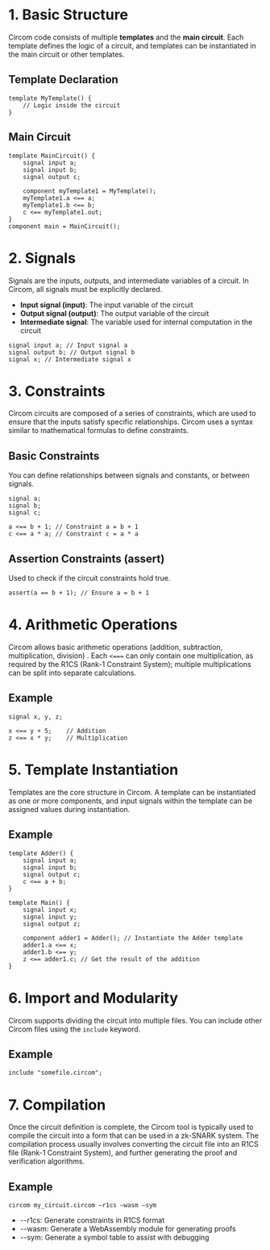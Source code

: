 # 1. Basic Structure

Circom code consists of multiple **templates** and the **main circuit**. Each template defines the logic of a circuit, and templates can be instantiated in the main circuit or other templates.

## Template Declaration

```circom
template MyTemplate() {
    // Logic inside the circuit
}
```
## Main Circuit
``` circom
template MainCircuit() {
    signal input a;
    signal input b;
    signal output c;

    component myTemplate1 = MyTemplate();
    myTemplate1.a <== a;
    myTemplate1.b <== b;
    c <== myTemplate1.out;
}
component main = MainCircuit();
```

# 2. Signals

Signals are the inputs, outputs, and intermediate variables of a circuit. In Circom, all signals must be explicitly declared.

- **Input signal (input)**: The input variable of the circuit
- **Output signal (output)**: The output variable of the circuit
- **Intermediate signal**: The variable used for internal computation in the circuit

```
signal input a; // Input signal a
signal output b; // Output signal b
signal x; // Intermediate signal x
```

# 3. Constraints

Circom circuits are composed of a series of constraints, which are used to ensure that the inputs satisfy specific relationships. Circom uses a syntax similar to mathematical formulas to define constraints.

## Basic Constraints

You can define relationships between signals and constants, or between signals.

```circom
signal a;
signal b;
signal c;

a <== b + 1; // Constraint a = b + 1
c <== a * a; // Constraint c = a * a
```

## Assertion Constraints (assert)
Used to check if the circuit constraints hold true.
```
assert(a == b + 1); // Ensure a = b + 1
```

# 4. Arithmetic Operations

Circom allows basic arithmetic operations (addition, subtraction, multiplication, division) . Each `<===` can only contain one multiplication, as required by the R1CS (Rank-1 Constraint System); multiple multiplications can be split into separate calculations.

## Example

```circom
signal x, y, z;

x <== y + 5;    // Addition
z <== x * y;    // Multiplication
```

# 5. Template Instantiation

Templates are the core structure in Circom. A template can be instantiated as one or more components, and input signals within the template can be assigned values during instantiation.

## Example

```circom
template Adder() {
    signal input a;
    signal input b;
    signal output c;
    c <== a + b;
}

template Main() {
    signal input x;
    signal input y;
    signal output z;

    component adder1 = Adder(); // Instantiate the Adder template
    adder1.a <== x;
    adder1.b <== y;
    z <== adder1.c; // Get the result of the addition
}
```

# 6. Import and Modularity

Circom supports dividing the circuit into multiple files. You can include other Circom files using the `include` keyword.

## Example
```
include "somefile.circom";
```

# 7. Compilation

Once the circuit definition is complete, the Circom tool is typically used to compile the circuit into a form that can be used in a zk-SNARK system. The compilation process usually involves converting the circuit file into an R1CS file (Rank-1 Constraint System), and further generating the proof and verification algorithms.

## Example
```
circom my_circuit.circom –r1cs –wasm –sym
```
- --r1cs: Generate constraints in R1CS format
- --wasm: Generate a WebAssembly module for generating proofs
- --sym: Generate a symbol table to assist with debugging
